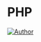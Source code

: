 # PHP

[![Author](https://img.shields.io/badge/author-chaohu-lightgrey.svg)](https://github.com/chaohu)
